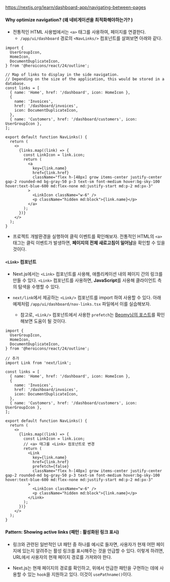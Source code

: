 https://nextjs.org/learn/dashboard-app/navigating-between-pages
#### Why optimize navigation? (왜 네비게이션을 최적화해야하는가? )

- 전통적인 HTML 사용법에서는 `<a>` 태그를 사용하여, 페이지를 연결한다.
	- `/app/ui/dashboard` 경로의 `<NavLinks/>` 컴포넌트를 살펴보면 아래와 같다.
```tsx
import {
  UserGroupIcon,
  HomeIcon,
  DocumentDuplicateIcon,
} from '@heroicons/react/24/outline';

// Map of links to display in the side navigation.
// Depending on the size of the application, this would be stored in a database.
const links = [
  { name: 'Home', href: '/dashboard', icon: HomeIcon },
  {
    name: 'Invoices',
    href: '/dashboard/invoices',
    icon: DocumentDuplicateIcon,
  },
  { name: 'Customers', href: '/dashboard/customers', icon: UserGroupIcon },
];
  
export default function NavLinks() {
  return (
    <>
      {links.map((link) => {
        const LinkIcon = link.icon;
        return (
          <a
            key={link.name}
            href={link.href}
            className="flex h-[48px] grow items-center justify-center gap-2 rounded-md bg-gray-50 p-3 text-sm font-medium hover:bg-sky-100 hover:text-blue-600 md:flex-none md:justify-start md:p-2 md:px-3"
          >
            <LinkIcon className="w-6" />
            <p className="hidden md:block">{link.name}</p>
          </a>
        );
      })}
    </>
  );
}
```

- 프로젝트 개발환경을 실행하여 클릭 이벤트를 확인해보자. 전통적인 HTML의 `<a>`태그는 클릭 이벤트가 발생하면, **페이지의 전체 새로고침이 일어남**을 확인할 수 있을 것이다.


#### `<Link>` 컴포넌트

- Next.js에서는 `<Link>` 컴포넌트를  사용해, 애플리케이션 내의 페이지 간의 링크를 만들 수 있다. `<Link>` 컴포넌트를 사용하면, **JavaScript**를 사용해 클라이언트 측의 탐색을 수행할 수 있다.

- `next/link`에서 제공하는 `<Link/>` 컴포넌트를 import 하여 사용할 수 있다. 아래 예제처럼 `/app/ui/dashboard/nav-links.tsx` 파일에서 이를 실습해보자. 
	- 참고로, `<Link/>` 컴포넌트에서 사용한 `prefetch`는 [Beomy님의 포스트](https://beomy.github.io/tech/browser/preload-preconnect-prefetch/)를 확인해보면 도움이 될 것이다.  

```tsx
import {
  UserGroupIcon,
  HomeIcon,
  DocumentDuplicateIcon,
} from '@heroicons/react/24/outline';

// 추가
import Link from 'next/link';

const links = [
  { name: 'Home', href: '/dashboard', icon: HomeIcon },
  {
    name: 'Invoices',
    href: '/dashboard/invoices',
    icon: DocumentDuplicateIcon,
  },
  { name: 'Customers', href: '/dashboard/customers', icon: UserGroupIcon },
];

export default function NavLinks() {
  return (
    <>
      {links.map((link) => {
        const LinkIcon = link.icon;
        // <a> 태그를 <Link> 컴포넌트로 변경
        return (
          <Link
            key={link.name}
            href={link.href}
            prefetch={false}
            className="flex h-[48px] grow items-center justify-center gap-2 rounded-md bg-gray-50 p-3 text-sm font-medium hover:bg-sky-100 hover:text-blue-600 md:flex-none md:justify-start md:p-2 md:px-3"
          >
            <LinkIcon className="w-6" />
            <p className="hidden md:block">{link.name}</p>
          </Link>
        );
      })}
    </>
  );
}
```


#### Pattern: Showing active links (패턴 : 활성화된 링크 표시)

- 링크와 관련된 일반적인 UI 패턴 중 하나를 예시로 들자면, 사용자가 현재 어떤 페이지에 있는지 알려주는 활성 링크를 표시해주는 것을 언급할 수 있다. 이렇게 하려면, URL에서 사용자의 현재 페이지 경로를 가져와야 한다. 

- Next.js는 현재 페이지의 경로를 확인하고, 위에서 언급한 패턴을 구현하는 데에 사용할 수 있는 `hook`을 지원하고 있다. 이것이 `usePathname()`이다.